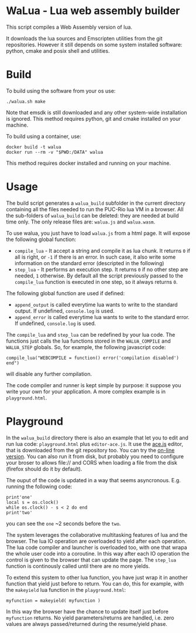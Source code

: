 
# WaLua - Lua web assembly builder

This script compiles a Web Assembly version of lua.

It downloads the lua sources and Emscripten utilities from the git
repositories.  However it still depends on some system installed software:
python, cmake and posix shell and utilities.

# Build

To build using the software from your os use:

```
./walua.sh make
```

Note that emsdk is still downloaded and any other system-wide
installation is ignored. This method requires python, git and cmake
installed on your machine.

To build using a container, use:

```
docker build -t walua
docker run --rm -v "$PWD:/DATA" walua
```

This method requires docker installed and running on your machine.

# Usage

The build script generates a `walua_build` subfolder in the current directory
containing all the files needed to run the PUC-Rio lua VM in a browser. All the
sub-folders of `walua_build` can be deleted: they are needed at build time
only. The only release files are: `walua.js` and `walua.wasm`.

To use walua, you just have to load `walua.js` from a html page. It will expose
the following global function:

- `compile_lua` - It accept a string and compile it as lua chunk. It returns `0`
  if all is right, or `-1` if there is an error. In such case, it also write some
  information on the standard error (descripted in the following)
- `step_lua` - It performs an execution step. It returns `0` if no other step
  are needed, `1` otherwise. By default all the script previously
  passed to the `compile_lua` function is executed in one step, so it always
  returns `0`.

The following global function are used if defined:

- `append_output` is called everytime lua wants to write to the standard output. If
  undefined, `console.log` is used.
- `append_error` is called everytime lua wants to write to the standard error. If
  undefined, `console.log` is used.

The `compile_lua` and `step_lua` can be redefined by your lua code. The functions
just calls the lua functions stored in the `WALUA_COMPILE` and `WALUA_STEP` globals.
So, for example, the following javascript code:

```
compile_lua("WEBCOMPILE = function() error('compilation disabled') end")
```

will disable any further compilation.

The code compiler and runner is kept simple by purpose: it suppose you write
your own for your application. A more complex example is in `playground.html`.

# Playground

In the `walua_build` directory there is also an example that let you to
edit and run lua code: `playground.html` plus `editor-ace.js`.  It use the
[ace.js](https://ace.c9.io) editor, that is downloaded from the git
repository too.  You can try the [on-line
version](https://raw.githack.com/pocomane/walua/master/walua_build/playground.html).
You can also run it from disk, but probably you need to configure your
broser to allows file:// and CORS when loading a file from the disk
(firefox should do it by default).

The ouput of the code is updated in a way that seems asyncronous. E.g. running
the following code:

```
print'one'
local s = os.clock()
while os.clock() - s < 2 do end
print'two'
```

you can see the `one` ~2 seconds before the `two`.

The system leverages the collaborative multitasking features of lua and the
browser. The lua IO operation are overloaded to yield after each operation. The
lua code compiler and launcher is overloaded too, with one that wrapa the whole
user code into a coroutine. In this way after each IO operation the control is
given to the browser that can update the page. The `step_lua` function is
continously called until there are no more yields.

To extend this system to other lua function, you have just wrap it in another
function that yield just before to return. You can do, this for example, with the
`makeyield` lua function in the `playground.html`:

```
myfunction = makeyield( myfunction )
```

In this way the browser have the chance to update itself just before `myfunction`
returns. No yield parameters/returns are handled, i.e. zero values are always
passed/returned during the resume/yield phase.

